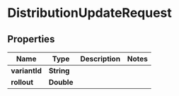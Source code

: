 

# DistributionUpdateRequest


## Properties

| Name | Type | Description | Notes |
|------------ | ------------- | ------------- | -------------|
|**variantId** | **String** |  |  |
|**rollout** | **Double** |  |  |



